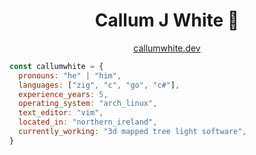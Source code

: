 <div align="center">
  
# Callum J White 🌠

[callumwhite.dev](https://callumjwhite.com)

</div>

```js
const callumwhite = {
  pronouns: "he" | "him",
  languages: ["zig", "c", "go", "c#"],
  experience_years: 5,
  operating_system: "arch_linux",
  text_editor: "vim",
  located_in: "northern_ireland",
  currently_working: "3d mapped tree light software",
}
```
